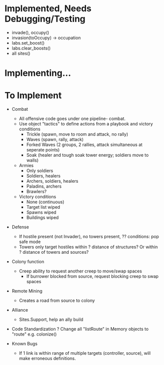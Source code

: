 # Implemented, Needs Debugging/Testing
- invade(), occupy()
- invasion(toOccupy) -> occupation
- labs.set_boost()
- labs.clear_boosts()
- all sites()



# Implementing...



# To Implement
- Combat
	* All offensive code goes under one pipeline- combat.
	- Use object "tactics" to define actions from a playbook and victory conditions
		- Trickle (spawn, move to room and attack, no rally)
		- Waves (spawn, rally, attack)
		- Forked Waves (2 groups, 2 rallies, attack simultaneous at seperate points)
		- Soak (healer and tough soak tower energy; soldiers move to walls)
	- Armies
		- Only soldiers
		- Soldiers, healers
		- Archers, soldiers, healers
		- Paladins, archers
		- Brawlers?
	- Victory conditions
		- None (continuous)
		- Target list wiped
		- Spawns wiped
		- Buildings wiped

- Defense
	- If hostile present (not Invader), no towers present, ?? conditions: pop safe mode
	- Towers only target hostiles within ? distance of structures? Or within ? distance of towers and sources?

- Colony function
	- Creep ability to request another creep to move/swap spaces
		- If burrower blocked from source, request blocking creep to swap spaces

- Remote Mining
	- Creates a road from source to colony

- Alliance
	- Sites.Support, help an ally build

- Code Standardization
	? Change all "listRoute" in Memory objects to "route" e.g. colonize()

- Known Bugs
	- If 1 link is within range of multiple targets (controller, source), will make erroneous definitions.